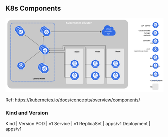 ## K8s Components

![Components](../assets/components-of-kubernetes.svg)

Ref: https://kubernetes.io/docs/concepts/overview/components/

### Kind and Version

Kind | Version
POD | v1
Service | v1
ReplicaSet | apps/v1
Deployment | apps/v1
